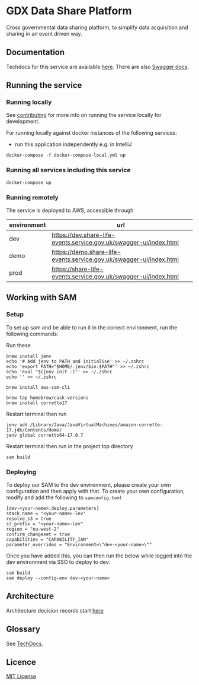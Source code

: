 # GDX Data Share Platform

Cross governmental data sharing platform, to simplify data acquisition and sharing in an event driven way.

## Documentation
Techdocs for this service are available [here](https://alphagov.github.io/di-data-life-events-platform/).
There are also [Swagger docs](https://dev.share-life-events.service.gov.uk/swagger-ui.html).

## Running the service

### Running locally

See [contributing](CONTRIBUTING.md) for more info on running the service locally for development.

For running locally against docker instances of the following services:

- run this application independently e.g. in IntelliJ

`docker-compose -f docker-compose-local.yml up`

### Running all services including this service

`docker-compose up`

### Running remotely

The service is deployed to AWS, accessible through

| environment | url                                                                  |
|-------------|----------------------------------------------------------------------|
| dev         | https://dev.share-life-events.service.gov.uk/swagger-ui/index.html   |
| demo        | https://demo.share-life-events.service.gov.uk/swagger-ui/index.html  |
| prod        | https://share-life-events.service.gov.uk/swagger-ui/index.html       |

## Working with SAM

### Setup
To set up sam and be able to run it in the correct environment, run the following commands:

Run these
```shell
brew install jenv
echo '# Add jenv to PATH and initialise' >> ~/.zshrc
echo 'export PATH="$HOME/.jenv/bin:$PATH"' >> ~/.zshrc
echo 'eval "$(jenv init -)"' >> ~/.zshrc
echo '' >> ~/.zshrc

brew install aws-sam-cli

brew tap homebrew/cask-versions
brew install corretto17
```
Restart terminal then run
```shell
jenv add /Library/Java/JavaVirtualMachines/amazon-corretto-17.jdk/Contents/Home/
jenv global corretto64-17.0.7
```
Restart terminal then run in the project top directory
```shell
sam build
```

### Deploying

To deploy our SAM to the dev environment, please create your own configuration and then apply with that. To create your own configuration, modify and add the following to `samconfig.toml`
```
[dev-<your-name>.deploy.parameters]
stack_name = "<your-name>-lev"
resolve_s3 = true
s3_prefix = "<your-name>-lev"
region = "eu-west-2"
confirm_changeset = true
capabilities = "CAPABILITY_IAM"
parameter_overrides = "Environment=\"dev-<your-name>\""
```

Once you have added this, you can then run the below while logged into the dev environment via SSO to deploy to dev:
```shell
sam build
sam deploy --config-env dev-<your-name>
```

## Architecture

Architecture decision records start [here](doc/architecture/decisions/0001-use-adr.md)

## Glossary

See [TechDocs](https://alphagov.github.io/di-data-life-events-platform/glossary.html).

## Licence
[MIT License](LICENCE)
